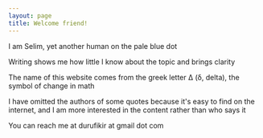 ```yaml
---
layout: page
title: Welcome friend! 
---
```


I am Selim, yet another human on the pale blue dot 

Writing shows me how little I know about the topic and brings clarity

The name of this website comes from the greek letter Δ (δ, delta), the symbol of change in math  

I have omitted the authors of some quotes because it's easy to find on the internet, and I am more interested in the content rather than who says it  

You can reach me at durufikir at gmail dot com  